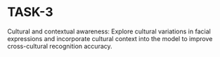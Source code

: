 # TASK-3
Cultural and contextual awareness: Explore cultural variations in  facial expressions and incorporate cultural context into the model to  improve cross-cultural recognition accuracy. 
